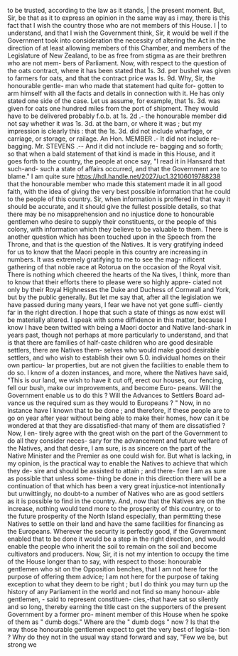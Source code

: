 to be trusted, according to the law as it stands, | the present moment. But, Sir, be that as it to express an opinion in the same way as i may, there is this fact that I wish the country those who are not members of this House. I | to understand, and that I wish the Government think, Sir, it would be well if the Government took into consideration the necessity of altering the Act in the direction of at least allowing members of this Chamber, and members of the Legislature of New Zealand, to be as free from stigma as are their brethren who are not mem- bers of Parliament. Now, with respect to the question of the oats contract, where it has been stated that 1s. 3d. per bushel was given to farmers for oats, and that the contract price was Is. 9d. Why, Sir, the honourable gentle- man who made that statement had quite for- gotten to arm himself with all the facts and details in connection with it. He has only stated one side of the case. Let us assume, for example, that 1s. 3d. was given for oats one hundred miles from the port of shipment. They would have to be delivered probably f.o.b. at 1s. 2d .- the honourable member did not say whether it was 1s. 3d. at the barn, or where it was ; but my impression is clearly this : that the 1s. 3d. did not include wharfage, or carriage, or storage, or railage. An Hon. MEMBER .- It did not include re- bagging. Mr. STEVENS .-- And it did not include re- bagging and so forth; so that when a bald statement of that kind is made in this House, and it goes forth to the country, the people at once say, "I read it in Hansard that such-and- such a state of affairs occurred, and that the Government are to blame." I am quite sure https://hdl.handle.net/2027/uc1.32106019788238 that the honourable member who made this statement made it in all good faith, with the idea of giving the very best possible information that he could to the people of this country. Sir, when information is proffered in that way it should be accurate, and it should give the fullest possible details, so that there may be no misapprehension and no injustice done to honourable gentlemen who desire to supply their constituents, or the people of this colony, with information which they believe to be valuable to them. There is another question which has been touched upon in the Speech from the Throne, and that is the question of the Natives. It is very gratifying indeed for us to know that the Maori people in this country are increasing in numbers. It was extremely gratifying to me to see the mag- nificent gathering of that noble race at Rotorua on the occasion of the Royal visit. There is nothing which cheered the hearts of the Na tives, I think, more than to know that their efforts there to please were so highly appre- ciated not only by their Royal Highnesses the Duke and Duchess of Cornwall and York, but by the public generally. But let me say that, after all the legislation we have passed during many years, I fear we have not yet gone suffi- ciently far in the right direction. I hope that such a state of things as now exist will be materially altered. I speak with some diffidence in this matter, because I know I have been twitted with being a Maori doctor and Native land-shark in years past, though not perhaps at more particularly to understand, and that is that there are families of half-caste children who are good desirable settlers, there are Natives them- selves who would make good desirable settlers, and who wish to establish their own 5.0. individual homes on their own particu- lar properties, but are not given the facilities to enable them to do so. I know of a dozen instances, and more, where the Natives have said, "This is our land, we wish to have it cut off, erect our houses, our fencing, fell our bush, make our improvements, and become Euro- peans. Will the Government enable us to do this ? Will the Advances to Settlers Board ad- vance us the required sum as they would to Europeans ? " Now, in no instance have I known that to be done ; and therefore, if these people are to go on year after year without being able to make their homes, how can it be wondered at that they are dissatisfied-that many of them are dissatisfied ? Now, I en- tirely agree with the great wish on the part of the Government to do all they consider neces- sary for the advancement and future welfare of the Natives, and that desire, I am sure, is as sincere on the part of the Native Minister and the Premier as one could wish for. But what is lacking, in my opinion, is the practical way to enable the Natives to achieve that which they de- sire and should be assisted to attain ; and there- fore I am as sure as possible that unless some- thing be done in this direction there will be a continuation of that which has been a very great injustice-not intentionally but unwittingly, no doubt-to a number of Natives who are as good settlers as it is possible to find in the country. And, now that the Natives are on the increase, nothing would tend more to the prosperity of this country, or to the future prosperity of the North Island especially, than permitting these Natives to settle on their land and have the same facilities for financing as the Europeans. Wherever the security is perfectly good, if the Government enabled that to be done it would be a step in the right direction, and would enable the people who inherit the soil to remain on the soil and become cultivators and producers. Now, Sir, it is not my intention to occupy the time of the House longer than to say, with respect to those: honourable gentlemen who sit on the Opposition benches, that I am not here for the purpose of offering them advice; I am not here for the purpose of taking exception to what they deem to be right ; but I do think you may turn up the history of any Parliament in the world and not find so many honour- able gentlemen, - said to represent constituen- cies,-that have sat so silently and so long, thereby earning the title cast on the supporters of the present Government by a former pro- minent member of this House when he spoke of them as " dumb dogs." Where are the " dumb dogs " now ? Is that the way those honourable gentlemen expect to get the very best of legisla- tion ? Why do they not in the usual way stand forward and say, "Few we be, but strong we 